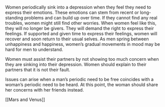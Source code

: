 Women periodically sink into a depression when they feel they need to express their emotions. These emotions can stem from recent or long-standing problems and can build up over time. If they cannot find any real troubles, women might still find other worries. When women feel like this, they will no longer be givers. They will demand the right to express their feelings. If supported and given time to express their feelings, women will recover and soon return to their usual selves. As men spring between unhappiness and happiness, women’s gradual movements in mood may be hard for men to understand.

Women must assist their partners by not showing too much concern when they are sinking into their depression. Women should explain to their partners that it is not their fault.

Issues can arise when a man’s periodic need to be free coincides with a woman’s periodic need to be heard. At this point, the woman should share her concerns with her friends instead.

[[Mars and Venus]]
